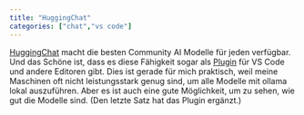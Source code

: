 ```yaml
---
title: "HuggingChat"
categories: ["chat","vs code"]
---
```

[HuggingChat](https://huggingface.co/chat/) macht die besten Community AI Modelle für jeden verfügbar. Und das Schöne ist, dass es diese Fähigkeit sogar als  [Plugin](https://github.com/huggingface/llm-vscode) für VS Code und andere Editoren gibt. Dies ist gerade für mich praktisch, weil meine Maschinen oft nicht leistungsstark genug sind, um alle Modelle mit ollama lokal auszuführen. Aber es ist auch eine gute Möglichkeit, um zu sehen, wie gut die Modelle sind. (Den letzte Satz hat das Plugin ergänzt.)
